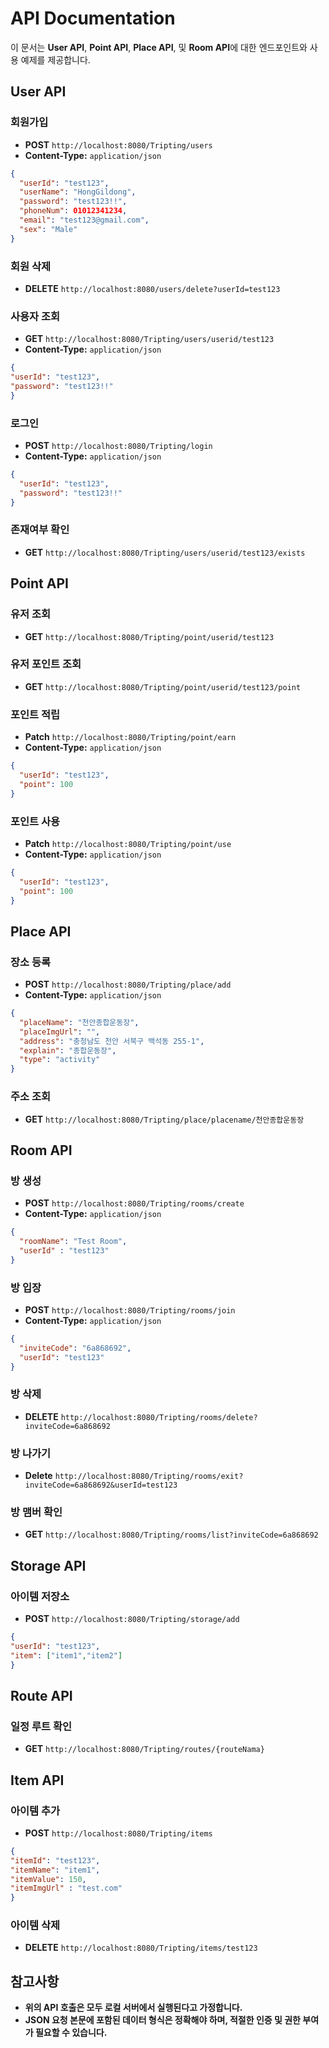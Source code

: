 # API Documentation

이 문서는 **User API**, **Point API**, **Place API**, 및 **Room API**에 대한 엔드포인트와 사용 예제를 제공합니다.

## User API

### 회원가입

- **POST** `http://localhost:8080/Tripting/users`
- **Content-Type:** `application/json`

```json
{
  "userId": "test123",
  "userName": "HongGildong",
  "password": "test123!!",
  "phoneNum": 01012341234,
  "email": "test123@gmail.com",
  "sex": "Male"
}
```
### 회원 삭제
- **DELETE** `http://localhost:8080/users/delete?userId=test123`
### 사용자 조회

- **GET** `http://localhost:8080/Tripting/users/userid/test123`
- **Content-Type:** `application/json`

```json
{
"userId": "test123",
"password": "test123!!"
}
```
### 로그인
- **POST** `http://localhost:8080/Tripting/login`
- **Content-Type:** `application/json`

```json
{
  "userId": "test123",
  "password": "test123!!"
}
```

### 존재여부 확인
- **GET** `http://localhost:8080/Tripting/users/userid/test123/exists`

## Point API

### 유저 조회
- **GET** `http://localhost:8080/Tripting/point/userid/test123`

### 유저 포인트 조회
- **GET** `http://localhost:8080/Tripting/point/userid/test123/point`

### 포인트 적립
- **Patch** `http://localhost:8080/Tripting/point/earn`
- **Content-Type:** `application/json`

```json
{
  "userId": "test123",
  "point": 100
}
```

### 포인트 사용
- **Patch** `http://localhost:8080/Tripting/point/use`
- **Content-Type:** `application/json`

```json
{
  "userId": "test123",
  "point": 100
}
```

## Place API

### 장소 등록
- **POST** `http://localhost:8080/Tripting/place/add`
- **Content-Type:** `application/json`

```json
{
  "placeName": "천안종합운동장",
  "placeImgUrl": "",
  "address": "충청남도 천안 서북구 백석동 255-1",
  "explain": "종합운동장",
  "type": "activity"
}
```

### 주소 조회
- **GET** `http://localhost:8080/Tripting/place/placename/천안종합운동장`

## Room API

### 방 생성
- **POST** `http://localhost:8080/Tripting/rooms/create`
- **Content-Type:** `application/json`

```json
{
  "roomName": "Test Room",
  "userId" : "test123"
}
```

### 방 입장
- **POST** `http://localhost:8080/Tripting/rooms/join`
- **Content-Type:** `application/json`

```json
{
  "inviteCode": "6a868692",
  "userId": "test123"
}
```
### 방 삭제
- **DELETE** `http://localhost:8080/Tripting/rooms/delete?inviteCode=6a868692`
### 방 나가기
- **Delete** `http://localhost:8080/Tripting/rooms/exit?inviteCode=6a868692&userId=test123`
### 방 맴버 확인
- **GET** `http://localhost:8080/Tripting/rooms/list?inviteCode=6a868692`

## Storage API
### 아이템 저장소
- **POST** `http://localhost:8080/Tripting/storage/add`
```json
{
"userId": "test123",
"item": ["item1","item2"]
}
```

## Route API
### 일정 루트 확인
- **GET** `http://localhost:8080/Tripting/routes/{routeNama}`

## Item API
### 아이템 추가
- **POST** `http://localhost:8080/Tripting/items`
```json
{
"itemId": "test123",
"itemName": "item1", 
"itemValue": 150,
"itemImgUrl" : "test.com"
}
```

### 아이템 삭제 
- **DELETE** `http://localhost:8080/Tripting/items/test123`

## 참고사항
- **위의 API 호출은 모두 로컬 서버에서 실행된다고 가정합니다.**
- **JSON 요청 본문에 포함된 데이터 형식은 정확해야 하며, 적절한 인증 및 권한 부여가 필요할 수 있습니다.**
